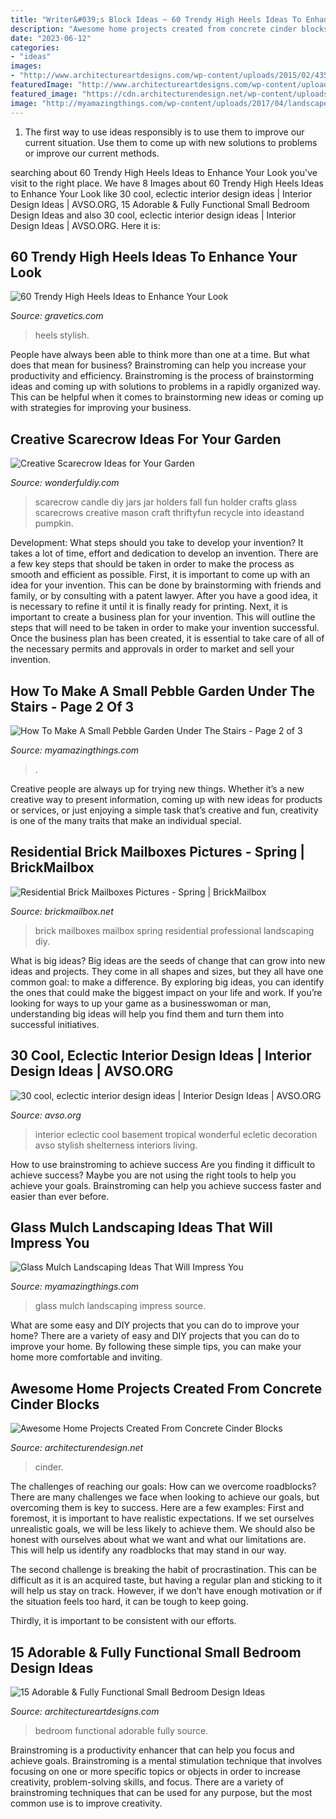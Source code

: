 ```yaml
---
title: "Writer&#039;s Block Ideas ~ 60 Trendy High Heels Ideas To Enhance Your Look"
description: "Awesome home projects created from concrete cinder blocks"
date: "2023-06-12"
categories:
- "ideas"
images:
- "http://www.architectureartdesigns.com/wp-content/uploads/2015/02/435.jpg"
featuredImage: "http://www.architectureartdesigns.com/wp-content/uploads/2015/02/435.jpg"
featured_image: "https://cdn.architecturendesign.net/wp-content/uploads/2015/12/AD-Cinder-Block-Projects-13.jpg"
image: "http://myamazingthings.com/wp-content/uploads/2017/04/landscape4.jpg"
---
```



1. The first way to use ideas responsibly is to use them to improve our current situation. Use them to come up with new solutions to problems or improve our current methods. 

	

		
searching about 60 Trendy High Heels Ideas to Enhance Your Look you've visit to the right place. We have 8 Images about 60 Trendy High Heels Ideas to Enhance Your Look like 30 cool, eclectic interior design ideas | Interior Design Ideas | AVSO.ORG, 15 Adorable &amp; Fully Functional Small Bedroom Design Ideas and also 30 cool, eclectic interior design ideas | Interior Design Ideas | AVSO.ORG. Here it is:
		
    
## 60 Trendy High Heels Ideas To Enhance Your Look

<img loading=lazy src="https://www.gravetics.com/wp-content/uploads/2018/01/Fashion-high-heel.jpg" onerror="this.onerror=null;this.src='https://tse1.mm.bing.net/th?id=OIP._AUuW6KnBDC1Nhodq6CPMQHaIu&amp;pid=15.1';" alt="60 Trendy High Heels Ideas to Enhance Your Look">

_Source: gravetics.com_

>heels stylish. 

	

People have always been able to think more than one at a time. But what does that mean for business? Brainstroming can help you increase your productivity and efficiency. Brainstroming is the process of brainstorming ideas and coming up with solutions to problems in a rapidly organized way. This can be helpful when it comes to brainstorming new ideas or coming up with strategies for improving your business.

    
## Creative Scarecrow Ideas For Your Garden

<img loading=lazy src="https://cdn.wonderfuldiy.com/wp-content/uploads/2017/06/Scarecrow-candle-jars.jpg" onerror="this.onerror=null;this.src='https://tse3.mm.bing.net/th?id=OIP.GKr2jMJxKHZBjSb8-25UtwHaJ6&amp;pid=15.1';" alt="Creative Scarecrow Ideas for Your Garden">

_Source: wonderfuldiy.com_

>scarecrow candle diy jars jar holders fall fun holder crafts glass scarecrows creative mason craft thriftyfun recycle into ideastand pumpkin. 

	

Development: What steps should you take to develop your invention?
It takes a lot of time, effort and dedication to develop an invention. There are a few key steps that should be taken in order to make the process as smooth and efficient as possible. First, it is important to come up with an idea for your invention. This can be done by brainstorming with friends and family, or by consulting with a patent lawyer. After you have a good idea, it is necessary to refine it until it is finally ready for printing. Next, it is important to create a business plan for your invention. This will outline the steps that will need to be taken in order to make your invention successful. Once the business plan has been created, it is essential to take care of all of the necessary permits and approvals in order to market and sell your invention.

    
## How To Make A Small Pebble Garden Under The Stairs - Page 2 Of 3

<img loading=lazy src="https://myamazingthings.com/wp-content/uploads/2017/02/Small-Indoor-Garden-Design-Ideas-1-768x432.jpg" onerror="this.onerror=null;this.src='https://tse2.mm.bing.net/th?id=OIP.emxjL2_orw47B9IYWlOnJgHaEK&amp;pid=15.1';" alt="How To Make A Small Pebble Garden Under The Stairs - Page 2 of 3">

_Source: myamazingthings.com_

>. 

	

Creative people are always up for trying new things. Whether it’s a new creative way to present information, coming up with new ideas for products or services, or just enjoying a simple task that’s creative and fun, creativity is one of the many traits that make an individual special.

    
## Residential Brick Mailboxes Pictures - Spring | BrickMailbox

<img loading=lazy src="http://brickmailbox.net/images/brick_mailbox_pictures-spring_2015/BrickMailboxPictures-13.jpg" onerror="this.onerror=null;this.src='https://tse1.mm.bing.net/th?id=OIP.6VfEYLpV7EQKSldP5M-zywHaLH&amp;pid=15.1';" alt="Residential Brick Mailboxes Pictures - Spring | BrickMailbox">

_Source: brickmailbox.net_

>brick mailboxes mailbox spring residential professional landscaping diy. 

	

What is big ideas?
Big ideas are the seeds of change that can grow into new ideas and projects. They come in all shapes and sizes, but they all have one common goal: to make a difference. By exploring big ideas, you can identify the ones that could make the biggest impact on your life and work. If you’re looking for ways to up your game as a businesswoman or man, understanding big ideas will help you find them and turn them into successful initiatives.

    
## 30 Cool, Eclectic Interior Design Ideas | Interior Design Ideas | AVSO.ORG

<img loading=lazy src="https://www.avso.org/wp-content/uploads/2014/11/30-cool-eclectic-interior-design-ideas-1416300189.jpeg" onerror="this.onerror=null;this.src='https://tse2.mm.bing.net/th?id=OIP.7VeWlU5l5ToeWd-DU-KxngHaJ4&amp;pid=15.1';" alt="30 cool, eclectic interior design ideas | Interior Design Ideas | AVSO.ORG">

_Source: avso.org_

>interior eclectic cool basement tropical wonderful ecletic decoration avso stylish shelterness interiors living. 

	

How to use brainstroming to achieve success
Are you finding it difficult to achieve success? Maybe you are not using the right tools to help you achieve your goals. Brainstroming can help you achieve success faster and easier than ever before.

    
## Glass Mulch Landscaping Ideas That Will Impress You

<img loading=lazy src="http://myamazingthings.com/wp-content/uploads/2017/04/landscape4.jpg" onerror="this.onerror=null;this.src='https://tse3.mm.bing.net/th?id=OIP.OYCcqOQdB16hve4dtNna5wHaLI&amp;pid=15.1';" alt="Glass Mulch Landscaping Ideas That Will Impress You">

_Source: myamazingthings.com_

>glass mulch landscaping impress source. 

	

What are some easy and DIY projects that you can do to improve your home?
There are a variety of easy and DIY projects that you can do to improve your home. By following these simple tips, you can make your home more comfortable and inviting.

    
## Awesome Home Projects Created From Concrete Cinder Blocks

<img loading=lazy src="https://cdn.architecturendesign.net/wp-content/uploads/2015/12/AD-Cinder-Block-Projects-13.jpg" onerror="this.onerror=null;this.src='https://tse4.mm.bing.net/th?id=OIP.qZ-S_KpSZbCkW2OFWgkb1AHaLD&amp;pid=15.1';" alt="Awesome Home Projects Created From Concrete Cinder Blocks">

_Source: architecturendesign.net_

>cinder. 

	

The challenges of reaching our goals: How can we overcome roadblocks?
There are many challenges we face when looking to achieve our goals, but overcoming them is key to success. Here are a few examples:
First and foremost, it is important to have realistic expectations. If we set ourselves unrealistic goals, we will be less likely to achieve them. We should also be honest with ourselves about what we want and what our limitations are. This will help us identify any roadblocks that may stand in our way.

The second challenge is breaking the habit of procrastination. This can be difficult as it is an acquired taste, but having a regular plan and sticking to it will help us stay on track. However, if we don’t have enough motivation or if the situation feels too hard, it can be tough to keep going.

Thirdly, it is important to be consistent with our efforts.

    
## 15 Adorable &amp; Fully Functional Small Bedroom Design Ideas

<img loading=lazy src="http://www.architectureartdesigns.com/wp-content/uploads/2015/02/435.jpg" onerror="this.onerror=null;this.src='https://tse2.mm.bing.net/th?id=OIP.jUAt--Cmup_gg3Em2azCfQHaLI&amp;pid=15.1';" alt="15 Adorable &amp; Fully Functional Small Bedroom Design Ideas">

_Source: architectureartdesigns.com_

>bedroom functional adorable fully source. 

	

Brainstroming is a productivity enhancer that can help you focus and achieve goals. Brainstroming is a mental stimulation technique that involves focusing on one or more specific topics or objects in order to increase creativity, problem-solving skills, and focus. There are a variety of brainstroming techniques that can be used for any purpose, but the most common use is to improve creativity.

